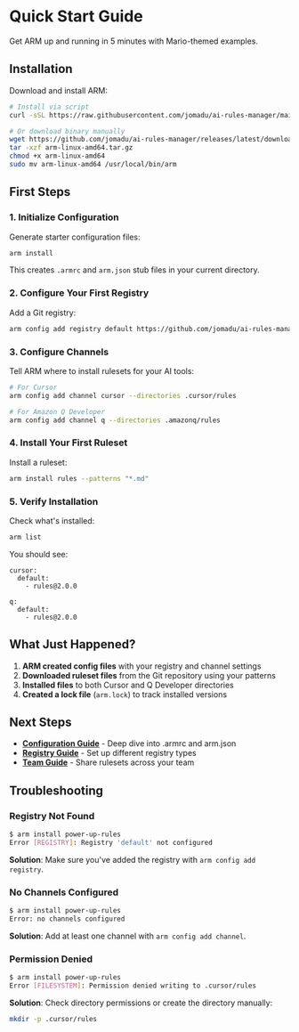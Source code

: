 # Quick Start Guide

Get ARM up and running in 5 minutes with Mario-themed examples.

## Installation

Download and install ARM:

```bash
# Install via script
curl -sSL https://raw.githubusercontent.com/jomadu/ai-rules-manager/main/scripts/install.sh | bash

# Or download binary manually
wget https://github.com/jomadu/ai-rules-manager/releases/latest/download/arm-linux-amd64.tar.gz
tar -xzf arm-linux-amd64.tar.gz
chmod +x arm-linux-amd64
sudo mv arm-linux-amd64 /usr/local/bin/arm
```

## First Steps

### 1. Initialize Configuration

Generate starter configuration files:

```bash
arm install
```

This creates `.armrc` and `arm.json` stub files in your current directory.

### 2. Configure Your First Registry

Add a Git registry:

```bash
arm config add registry default https://github.com/jomadu/ai-rules-manager-test-git-registry --type=git
```

### 3. Configure Channels

Tell ARM where to install rulesets for your AI tools:

```bash
# For Cursor
arm config add channel cursor --directories .cursor/rules

# For Amazon Q Developer
arm config add channel q --directories .amazonq/rules
```

### 4. Install Your First Ruleset

Install a ruleset:

```bash
arm install rules --patterns "*.md"
```

### 5. Verify Installation

Check what's installed:

```bash
arm list
```

You should see:
```
cursor:
  default:
    - rules@2.0.0

q:
  default:
    - rules@2.0.0
```

## What Just Happened?

1. **ARM created config files** with your registry and channel settings
2. **Downloaded ruleset files** from the Git repository using your patterns
3. **Installed files** to both Cursor and Q Developer directories
4. **Created a lock file** (`arm.lock`) to track installed versions

## Next Steps

- **[Configuration Guide](configuration.md)** - Deep dive into .armrc and arm.json
- **[Registry Guide](registries.md)** - Set up different registry types
- **[Team Guide](team-setup.md)** - Share rulesets across your team

## Troubleshooting

### Registry Not Found
```bash
$ arm install power-up-rules
Error [REGISTRY]: Registry 'default' not configured
```
**Solution**: Make sure you've added the registry with `arm config add registry`.

### No Channels Configured
```bash
$ arm install power-up-rules
Error: no channels configured
```
**Solution**: Add at least one channel with `arm config add channel`.

### Permission Denied
```bash
$ arm install power-up-rules
Error [FILESYSTEM]: Permission denied writing to .cursor/rules
```
**Solution**: Check directory permissions or create the directory manually:
```bash
mkdir -p .cursor/rules
```
